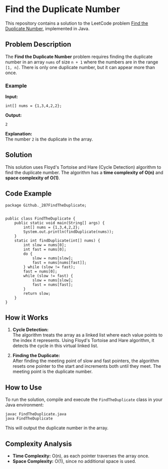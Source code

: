 
# Find the Duplicate Number

This repository contains a solution to the LeetCode problem [Find the Duplicate Number](https://leetcode.com/problems/find-the-duplicate-number/description/), implemented in Java.

## Problem Description

The **Find the Duplicate Number** problem requires finding the duplicate number in an array `nums` of size `n + 1` where the numbers are in the range `[1, n]`. There is only one duplicate number, but it can appear more than once.

### Example

**Input:**
```java[]
int[] nums = {1,3,4,2,2};
```

**Output:**
```java[]
2
```

**Explanation:**  
The number `2` is the duplicate in the array.

## Solution

This solution uses Floyd's Tortoise and Hare (Cycle Detection) algorithm to find the duplicate number. The algorithm has a **time complexity of O(n)** and **space complexity of O(1)**.

## Code Example

```java[]
package Github._287FindTheDuplicate;


public class FindTheDuplicate {
    public static void main(String[] args) {
        int[] nums = {1,3,4,2,2};
        System.out.println(findDuplicate(nums));
    }
    static int findDuplicate(int[] nums) {
        int slow = nums[0];
        int fast = nums[0];
        do {
            slow = nums[slow];
            fast = nums[nums[fast]];
        } while (slow != fast);
        fast = nums[0];
        while (slow != fast) {
            slow = nums[slow];
            fast = nums[fast];
        }
        return slow;
    }
}
```

## How it Works

1. **Cycle Detection:**  
   The algorithm treats the array as a linked list where each value points to the index it represents. Using Floyd's Tortoise and Hare algorithm, it detects the cycle in this virtual linked list.

2. **Finding the Duplicate:**  
   After finding the meeting point of slow and fast pointers, the algorithm resets one pointer to the start and increments both until they meet. The meeting point is the duplicate number.

## How to Use

To run the solution, compile and execute the `FindTheDuplicate` class in your Java environment:

```bash[]
javac FindTheDuplicate.java
java FindTheDuplicate
```

This will output the duplicate number in the array.

## Complexity Analysis

- **Time Complexity:** O(n), as each pointer traverses the array once.
- **Space Complexity:** O(1), since no additional space is used.
